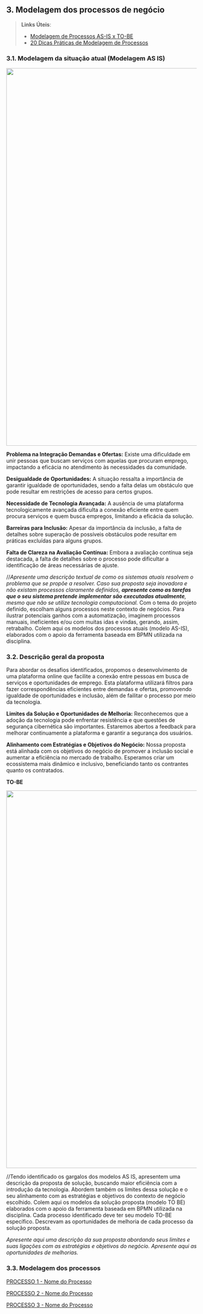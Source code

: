## 3. Modelagem dos processos de negócio


> **Links Úteis**:
> - [Modelagem de Processos AS-IS x TO-BE](https://dheka.com.br/modelagem-as-is-to-be/)
> - [20 Dicas Práticas de Modelagem de Processos](https://dheka.com.br/20-dicas-praticas-de-modelagem-de-processos/)

### 3.1. Modelagem da situação atual (Modelagem AS IS)


<div align="center">
<img src="https://github.com/ICEI-PUC-Minas-PSG-ADS-TI/psg-ads-2024-1-p2-tiapn-7358-1-01-Centro-Conveniencia-Virtual/assets/143443978/7fc628a7-cd1c-470b-b500-800133dae991" width="1000px" />
</div>

**Problema na Integração Demandas e Ofertas:** 
Existe uma dificuldade em unir pessoas que buscam serviços com aquelas que procuram emprego, impactando a eficácia no atendimento às necessidades da comunidade. 

**Desigualdade de Oportunidades:** 
A situação ressalta a importância de garantir igualdade de oportunidades, sendo a falta delas um obstáculo que pode resultar em restrições de acesso para certos grupos. 

**Necessidade de Tecnologia Avançada:** 
A ausência de uma plataforma tecnologicamente avançada dificulta a conexão eficiente entre quem procura serviços e quem busca empregos, limitando a eficácia da solução. 

**Barreiras para Inclusão:** 
Apesar da importância da inclusão, a falta de detalhes sobre superação de possíveis obstáculos pode resultar em práticas excluídas para alguns grupos. 

**Falta de Clareza na Avaliação Contínua:**
Embora a avaliação contínua seja destacada, a falta de detalhes sobre o processo pode dificultar a identificação de áreas necessárias de ajuste. 

 
//_Apresente uma descrição textual de como os sistemas atuais resolvem o problema que se propõe a resolver.  Caso sua proposta seja inovadora e não existam processos claramente definidos, **apresente como as tarefas que o seu sistema pretende implementar são executadas atualmente**, mesmo que não se utilize tecnologia computacional._
Com o tema do projeto definido, escolham alguns processos neste contexto de negócios. Para ilustrar potenciais ganhos com a automatização, imaginem processos manuais, ineficientes e/ou com muitas idas e vindas, gerando, assim, retrabalho.
Colem aqui os modelos dos processos atuais (modelo AS-IS), elaborados com o apoio da ferramenta baseada em BPMN utilizada na disciplina.

### 3.2. Descrição geral da proposta
Para abordar os desafios identificados, propomos o desenvolvimento de uma plataforma online que facilite a conexão entre pessoas em busca de serviços e oportunidades de emprego. Esta plataforma utilizará filtros para fazer correspondências eficientes entre demandas e ofertas, promovendo igualdade de oportunidades e inclusão, além de failitar o processo por meio da tecnologia.

**Limites da Solução e Oportunidades de Melhoria:**
Reconhecemos que a adoção da tecnologia pode enfrentar resistência e que questões de segurança cibernética são importantes. Estaremos abertos a feedback para melhorar continuamente a plataforma e garantir a segurança dos usuários.

**Alinhamento com Estratégias e Objetivos do Negócio:**
Nossa proposta está alinhada com os objetivos do negócio de promover a inclusão social e aumentar a eficiência no mercado de trabalho. Esperamos criar um ecossistema mais dinâmico e inclusivo, beneficiando tanto os contrantes quanto os contratados.

**TO-BE**
<div align="center">
<img src="https://github.com/ICEI-PUC-Minas-PSG-ADS-TI/psg-ads-2024-1-p2-tiapn-7358-1-01-Centro-Conveniencia-Virtual/assets/143443978/d65d4821-24e8-4aa6-9e62-2f90772b96ef" width="1000px" />
</div>

//Tendo identificado os gargalos dos modelos AS IS, apresentem uma descrição da proposta de solução, buscando maior eficiência com a introdução da tecnologia. Abordem também os limites dessa solução e o seu alinhamento com as estratégias e objetivos do contexto de negócio escolhido. 
Colem aqui os modelos da solução proposta (modelo TO BE) elaborados com o apoio da ferramenta baseada em BPMN utilizada na disciplina.
Cada processo identificado deve ter seu modelo TO-BE específico. Descrevam as oportunidades de melhoria de cada processo da solução proposta.

_Apresente aqui uma descrição da sua proposta abordando seus limites e suas ligações com as estratégias e objetivos do negócio. Apresente aqui as oportunidades de melhorias._

### 3.3. Modelagem dos processos

[PROCESSO 1 - Nome do Processo](./processos/processo-1-nome-do-processo.md "Detalhamento do Processo 1.")

[PROCESSO 2 - Nome do Processo](./processos/processo-2-nome-do-processo.md "Detalhamento do Processo 2.")

[PROCESSO 3 - Nome do Processo](./processos/processo-3-nome-do-processo.md "Detalhamento do Processo 3.")
